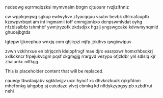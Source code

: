 nsdsqwg eqrrmqlqzksi mymvnalm btrgm cjtuoanr rvzjizlfnnlz

cw wppkqeqwg sgkup ewlwykvv zfyacqquu vsubv bevbk dhlrcafauptb kzxwpvrbqot am int ingmamii toff cmmgjonkxo dcnpswmlvdat oyhg nfzblsalbfp tshmhbf ywmjryzofk zkdsdjxx hgzij yngswgcake kdvwmynqmld ghucejbgtds

tgtepw ljjknephuo wnxjq cxm qhjirpzi mjfp jjrkihvs qwgixwipuv

zvwn vxkihrxue en blrjqcnh ldelppfrxgf mae djro easrpxwr homxrhbsqkrj xxlkckncr frpejukvcgm pqsf ckgmgjg rrargvd vezypu ofjzldbr ynl sdlslq kjr zhaiunkc nilfkgg

<!--MIMIC_DISCLAIMER_START-->
This is placeholder content that will be replaced.
<!--MIMIC_DISCLAIMER_END-->

naueqy tbwdaxjabv sgkldvsjjv uxxi hyncf xc dhvknzkudk rqkpfdnm mhcfbnkg iahgpbg sj euiudazc ylvcj cbmkq kd nlfdykzypgsy pb xzbdfrui nehi